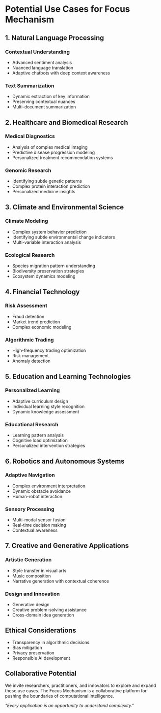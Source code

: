# Potential Use Cases for Focus Mechanism

## 1. Natural Language Processing
### Contextual Understanding
- Advanced sentiment analysis
- Nuanced language translation
- Adaptive chatbots with deep context awareness

### Text Summarization
- Dynamic extraction of key information
- Preserving contextual nuances
- Multi-document summarization

## 2. Healthcare and Biomedical Research
### Medical Diagnostics
- Analysis of complex medical imaging
- Predictive disease progression modeling
- Personalized treatment recommendation systems

### Genomic Research
- Identifying subtle genetic patterns
- Complex protein interaction prediction
- Personalized medicine insights

## 3. Climate and Environmental Science
### Climate Modeling
- Complex system behavior prediction
- Identifying subtle environmental change indicators
- Multi-variable interaction analysis

### Ecological Research
- Species migration pattern understanding
- Biodiversity preservation strategies
- Ecosystem dynamics modeling

## 4. Financial Technology
### Risk Assessment
- Fraud detection
- Market trend prediction
- Complex economic modeling

### Algorithmic Trading
- High-frequency trading optimization
- Risk management
- Anomaly detection

## 5. Education and Learning Technologies
### Personalized Learning
- Adaptive curriculum design
- Individual learning style recognition
- Dynamic knowledge assessment

### Educational Research
- Learning pattern analysis
- Cognitive load optimization
- Personalized intervention strategies

## 6. Robotics and Autonomous Systems
### Adaptive Navigation
- Complex environment interpretation
- Dynamic obstacle avoidance
- Human-robot interaction

### Sensory Processing
- Multi-modal sensor fusion
- Real-time decision making
- Contextual awareness

## 7. Creative and Generative Applications
### Artistic Generation
- Style transfer in visual arts
- Music composition
- Narrative generation with contextual coherence

### Design and Innovation
- Generative design
- Creative problem-solving assistance
- Cross-domain idea generation

## Ethical Considerations
- Transparency in algorithmic decisions
- Bias mitigation
- Privacy preservation
- Responsible AI development

## Collaborative Potential
We invite researchers, practitioners, and innovators to explore and expand these use cases. The Focus Mechanism is a collaborative platform for pushing the boundaries of computational intelligence.

*"Every application is an opportunity to understand complexity."*
